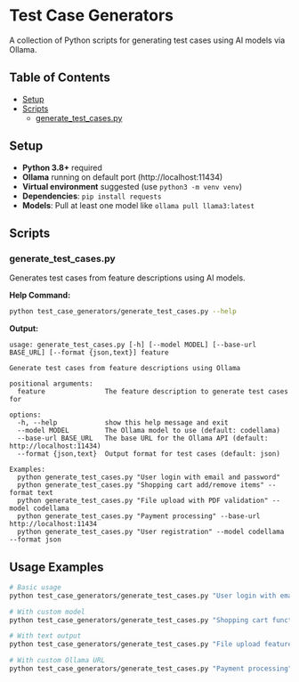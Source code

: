# Test Case Generators

A collection of Python scripts for generating test cases using AI models via Ollama.

## Table of Contents

- [Setup](#setup)
- [Scripts](#scripts)
  - [generate_test_cases.py](#generate_test_casespy)

## Setup

- **Python 3.8+** required
- **Ollama** running on default port (http://localhost:11434)
- **Virtual environment** suggested (use `python3 -m venv venv`)
- **Dependencies**: `pip install requests`
- **Models**: Pull at least one model like `ollama pull llama3:latest`

## Scripts

### generate_test_cases.py

Generates test cases from feature descriptions using AI models.

**Help Command:**
```bash
python test_case_generators/generate_test_cases.py --help
```

**Output:**
```
usage: generate_test_cases.py [-h] [--model MODEL] [--base-url BASE_URL] [--format {json,text}] feature

Generate test cases from feature descriptions using Ollama

positional arguments:
  feature               The feature description to generate test cases for

options:
  -h, --help            show this help message and exit
  --model MODEL         The Ollama model to use (default: codellama)
  --base-url BASE_URL   The base URL for the Ollama API (default: http://localhost:11434)
  --format {json,text}  Output format for test cases (default: json)

Examples:
  python generate_test_cases.py "User login with email and password"
  python generate_test_cases.py "Shopping cart add/remove items" --format text
  python generate_test_cases.py "File upload with PDF validation" --model codellama
  python generate_test_cases.py "Payment processing" --base-url http://localhost:11434
  python generate_test_cases.py "User registration" --model codellama --format json
```

## Usage Examples

```bash
# Basic usage
python test_case_generators/generate_test_cases.py "User login with email and password"

# With custom model
python test_case_generators/generate_test_cases.py "Shopping cart functionality" --model llama3:latest

# With text output
python test_case_generators/generate_test_cases.py "File upload feature" --format text

# With custom Ollama URL
python test_case_generators/generate_test_cases.py "Payment processing" --base-url http://remote-server:11434
```
